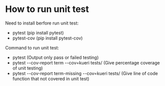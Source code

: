 # How to run unit test
Need to install berfore run unit test:
  - pytest (pip install pytest)
  - pytest-cov (pip install pytest-cov)

Command to run unit test:
  - pytest (Output only pass or failed testing)
  - pytest --cov-report term --cov=kueri tests/  (Give percentage coverage of unit testing)
  - pytest --cov-report term-missing --cov=kueri tests/ (Give line of code function that not covered in unit test)
